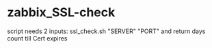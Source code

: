 # zabbix_SSL-check

script needs 2 inputs:
ssl_check.sh "SERVER" "PORT"
and return days count till Cert expires
